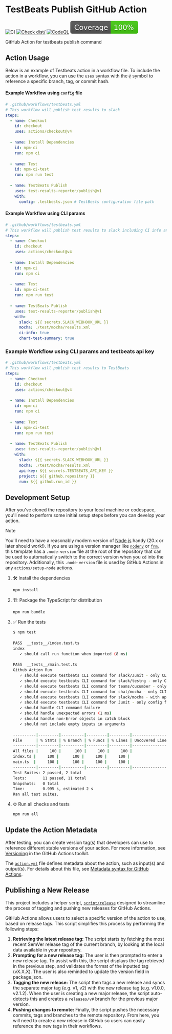 # TestBeats Publish GitHub Action

![CI](https://github.com/test-results-reporter/publish/actions/workflows/ci.yml/badge.svg)
[![Check dist/](https://github.com/test-results-reporter/publish/actions/workflows/check-dist.yml/badge.svg)](https://github.com/test-results-reporter/publish/actions/workflows/check-dist.yml)
[![CodeQL](https://github.com/test-results-reporter/publish/actions/workflows/codeql-analysis.yml/badge.svg)](https://github.com/test-results-reporter/publish/actions/workflows/codeql-analysis.yml)
![Coverage](./badges/coverage.svg)

GitHub Action for testbeats publish command

## Action Usage

Below is an example of Testbeats action in a workflow file. To include the
action in a workflow, you can use the `uses` syntax with the `@` symbol to
reference a specific branch, tag, or commit hash.

#### Example Workflow using `config` file

```yaml
# .github/workflows/testbeats.yml
# This workflow will publish test results to slack
steps:
  - name: Checkout
    id: checkout
    uses: actions/checkout@v4

  - name: Install Dependencies
    id: npm-ci
    run: npm ci

  - name: Test
    id: npm-ci-test
    run: npm run test

  - name: TestBeats Publish
    uses: test-results-reporter/publish@v1
    with:
      config: .testbests.json # TestBests configuration file path
```

#### Example Workflow using CLI params

```yaml
# .github/workflows/testbeats.yml
# This workflow will publish test results to slack including CI info and chart test summary
steps:
  - name: Checkout
    id: checkout
    uses: actions/checkout@v4

  - name: Install Dependencies
    id: npm-ci
    run: npm ci

  - name: Test
    id: npm-ci-test
    run: npm run test

  - name: TestBeats Publish
    uses: test-results-reporter/publish@v1
    with:
      slack: ${{ secrets.SLACK_WEBHOOK_URL }}
      mocha: ./test/mocha/results.xml
      ci-info: true
      chart-test-summary: true
```

### Example Workflow using CLI params and testbeats api key

```yaml
# .github/workflows/testbeats.yml
# This workflow will publish test results to TestBeats
steps:
  - name: Checkout
    id: checkout
    uses: actions/checkout@v4

  - name: Install Dependencies
    id: npm-ci
    run: npm ci

  - name: Test
    id: npm-ci-test
    run: npm run test

  - name: TestBeats Publish
    uses: test-results-reporter/publish@v1
    with:
      slack: ${{ secrets.SLACK_WEBHOOK_URL }}
      mocha: ./test/mocha/results.xml
      api-key: ${{ secrets.TESTBEATS_API_KEY }}
      project: ${{ github.repository }}
      run: ${{ github.run_id }}
```

## Development Setup

After you've cloned the repository to your local machine or codespace, you'll
need to perform some initial setup steps before you can develop your action.

> [!NOTE]
>
> You'll need to have a reasonably modern version of
> [Node.js](https://nodejs.org) handy (20.x or later should work!). If you are
> using a version manager like [`nodenv`](https://github.com/nodenv/nodenv) or
> [`fnm`](https://github.com/Schniz/fnm), this template has a `.node-version`
> file at the root of the repository that can be used to automatically switch to
> the correct version when you `cd` into the repository. Additionally, this
> `.node-version` file is used by GitHub Actions in any `actions/setup-node`
> actions.

1. :hammer_and_wrench: Install the dependencies

   ```bash
   npm install
   ```

2. :building_construction: Package the TypeScript for distribution

   ```bash
   npm run bundle
   ```

3. :white_check_mark: Run the tests

   ```bash
   $ npm test

   PASS  __tests__/index.test.ts
   index
      ✓ should call run function when imported (8 ms)

   PASS  __tests__/main.test.ts
   Github Action Run
      ✓ should execute testbeats CLI command for slack/Junit - only CLI params (2 ms)
      ✓ should execute testbeats CLI command for slack/testng - only CLI params
      ✓ should execute testbeats CLI command for teams/cucumber - only CLI params
      ✓ should execute testbeats CLI command for chat/mocha - only CLI params
      ✓ should execute testbeats CLI command for slack/mocha - with api key, project, and run (1 ms)
      ✓ should execute testbeats CLI command for Junit - only config file
      ✓ should handle CLI command failure
      ✓ should handle unexpected errors (1 ms)
      ✓ should handle non-Error objects in catch block
      ✓ should not include empty inputs in arguments

   ----------|---------|----------|---------|---------|-------------------
   File      | % Stmts | % Branch | % Funcs | % Lines | Uncovered Line #s
   ----------|---------|----------|---------|---------|-------------------
   All files |     100 |      100 |     100 |     100 |
   index.ts |     100 |      100 |     100 |     100 |
   main.ts  |     100 |      100 |     100 |     100 |
   ----------|---------|----------|---------|---------|-------------------
   Test Suites: 2 passed, 2 total
   Tests:       11 passed, 11 total
   Snapshots:   0 total
   Time:        0.995 s, estimated 2 s
   Ran all test suites.
   ```

4. :gear: Run all checks and tests

   ```bash
   npm run all
   ```

## Update the Action Metadata

After testing, you can create version tag(s) that developers can use to
reference different stable versions of your action. For more information, see
[Versioning](https://github.com/actions/toolkit/blob/master/docs/action-versioning.md)
in the GitHub Actions toolkit.

The [`action.yml`](action.yml) file defines metadata about the action, such as
input(s) and output(s). For details about this file, see
[Metadata syntax for GitHub Actions](https://docs.github.com/en/actions/creating-actions/metadata-syntax-for-github-actions).

## Publishing a New Release

This project includes a helper script, [`script/release`](./script/release)
designed to streamline the process of tagging and pushing new releases for
GitHub Actions.

GitHub Actions allows users to select a specific version of the action to use,
based on release tags. This script simplifies this process by performing the
following steps:

1. **Retrieving the latest release tag:** The script starts by fetching the most
   recent SemVer release tag of the current branch, by looking at the local data
   available in your repository.
1. **Prompting for a new release tag:** The user is then prompted to enter a new
   release tag. To assist with this, the script displays the tag retrieved in
   the previous step, and validates the format of the inputted tag (vX.X.X). The
   user is also reminded to update the version field in package.json.
1. **Tagging the new release:** The script then tags a new release and syncs the
   separate major tag (e.g. v1, v2) with the new release tag (e.g. v1.0.0,
   v2.1.2). When the user is creating a new major release, the script
   auto-detects this and creates a `releases/v#` branch for the previous major
   version.
1. **Pushing changes to remote:** Finally, the script pushes the necessary
   commits, tags and branches to the remote repository. From here, you will need
   to create a new release in GitHub so users can easily reference the new tags
   in their workflows.

